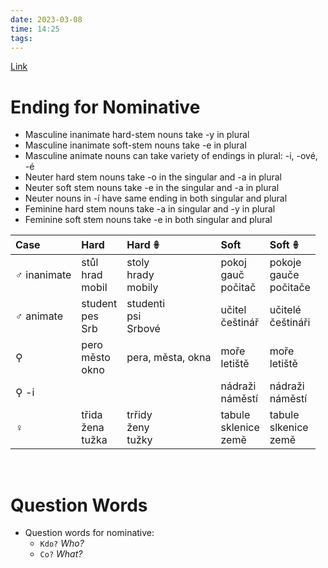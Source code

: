 ```yaml
---
date: 2023-03-08
time: 14:25
tags: 
---
```


[Link](http://cokdybysme.net/pdfs/nominative.pdf)


# Ending for Nominative

-   Masculine inanimate hard-stem nouns take -y in plural
-   Masculine inanimate soft-stem nouns take -e in plural
-   Masculine animate nouns can take variety of endings in plural: -i, -ové, -é
-   Neuter hard stem nouns take -o in the singular and -a in plural
-   Neuter soft stem nouns take -e in the singular and -a in plural
-   Neuter nouns in -í have same ending in both singular and plural
-   Feminine hard stem nouns take -a in singular and -y in plural
-   Feminine soft stem nouns take -e in both singular and plural

| Case         | Hard                   | Hard 𖧚                    | Soft                       | Soft 𖧚                      |
|:------------ |:---------------------- |:------------------------- |:-------------------------- |:--------------------------- |
| ♂︎ inanimate | stůl<br>hrad<br>mobil  | stoly<br>hrady<br>mobily  | pokoj<br>gauč<br>počitač   | pokoje<br>gauče<br>počitače |
| ♂︎ animate   | student<br>pes<br>Srb  | studenti<br>psi<br>Srbové | učitel<br>češtinář         | učitelé<br>češtináři        |
| ⚲            | pero<br>město<br>okno  | pera, města, okna         | moře<br>letiště            | moře<br>letiště             |
| ⚲ -i         |                        |                           | nádraži<br>náměstí         | nádraži<br>náměstí          |
| ♀︎           | třida<br>žena<br>tužka | trřidy<br>ženy<br>tužky   | tabule<br>sklenice<br>země | tabule<br>slkenice<br>země  |

&emsp;&emsp;&emsp;

# Question Words
- Question words for nominative:
	- `Kdo?` *Who?*
	- `Co?` *What?*
